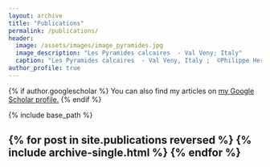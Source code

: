 ```yaml
---
layout: archive
title: "Publications"
permalink: /publications/
header:
  image: /assets/images/image_pyramides.jpg
  image_description: "Les Pyramides calcaires  - Val Veny; Italy"
  caption: "Les Pyramides calcaires  - Val Veny, Italy ;  ©Philippe Hervé Leloup"
author_profile: true
---
```

{% if author.googlescholar %}
  You can also find my articles on <u><a href="{{author.googlescholar}}">my Google Scholar profile</a>.</u>
{% endif %}

{% include base_path %}

{% for post in site.publications reversed %}
  {% include archive-single.html %}
{% endfor %}
---
